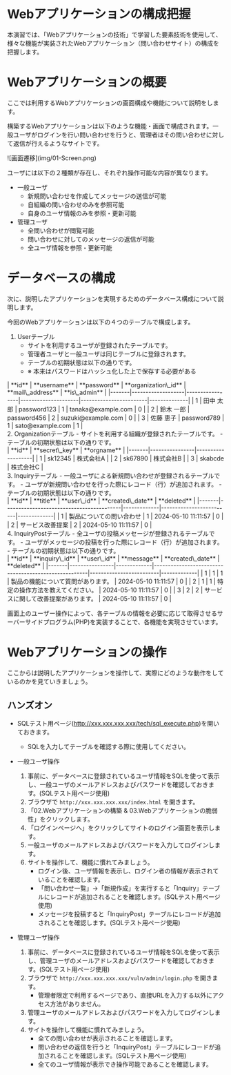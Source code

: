 <link rel="stylesheet" href="/public/css/markdown-common.css">

Webアプリケーションの構成把握
=======

本演習では、「Webアプリケーションの技術」で学習した要素技術を使用して、様々な機能が実装されたWebアプリケーション（問い合わせサイト）の構成を把握します。


# Webアプリケーションの概要

ここでは利用するWebアプリケーションの画面構成や機能について説明をします。

構築するWebアプリケーションは以下のような機能・画面で構成されます。一般ユーザがログインを行い問い合わせを行うと、管理者はその問い合わせに対して返信が行えるようなサイトです。

<div class="image">![画面遷移](img/01-Screen.png)</div>

ユーザには以下の２種類が存在し、それぞれ操作可能な内容が異なります。

- 一般ユーザ
    - 新規問い合わせを作成してメッセージの送信が可能
    - 自組織の問い合わせのみを参照可能
    - 自身のユーザ情報のみを参照・更新可能
- 管理ユーザ
    - 全問い合わせが閲覧可能
    - 問い合わせに対してのメッセージの返信が可能
    - 全ユーザ情報を参照・更新可能



# データベースの構成

次に、説明したアプリケーションを実現するためのデータベース構成について説明します。

今回のWebアプリケーションは以下の４つのテーブルで構成します。

1. Userテーブル
    - サイトを利用するユーザが登録されたテーブルです。
    - 管理者ユーザと一般ユーザは同じテーブルに登録されます。
    - テーブルの初期状態は以下の通りです。
        <!-- 表は図にした表がレイアウトが整いそう -->
    - ※ 本来はパスワードはハッシュ化した上で保存する必要がある
<div class="table">
| **id** | **username**     | **password**    | **organization\_id** | **mail\_address**       | **is\_admin** |
|-------|-------------------|-----------------|---------------------|------------------------|--------------|
|   1   | 田中 太郎         | password123     |               1     | tanaka@example.com    |        0     |
|   2   | 鈴木 一郎         | password456     |               2     | suzuki@example.com    |        0     |
|   3   | 佐藤 恵子         | password789     |               1     | sato@example.com      |        1     |
</div>
2. Organizationテーブル
    - サイトを利用する組織が登録されたテーブルです。
    - テーブルの初期状態は以下の通りです。
<div class="table">
| **id** | **secret\_key** | **orgname**     |
|-------|----------------|-------------------|
|   1   | sk12345        | 株式会社A         |
|   2   | sk67890        | 株式会社B         |
|   3   | skabcde        | 株式会社C         |
</div>
3.  Inquiryテーブル
    - 一般ユーザによる新規問い合わせが登録されるテーブルです。
    - ユーザが新規問い合わせを行った際にレコード（行）が追加されます。
    - テーブルの初期状態は以下の通りです。
<div class="table">
| **id** | **title**                                | **user\_id** | **created\_date**        | **deleted** |
|-------|------------------------------------------|-------------|-------------------------|-------------|
|   1   | 製品についての問い合わせ             |       1     | 2024-05-10 11:11:57     |       0     |
|   2   | サービス改善提案                     |       2     | 2024-05-10 11:11:57     |       0     |
</div>
4. InquiryPostテーブル
    - 全ユーザの投稿メッセージが登録されるテーブルです。
    - ユーザがメッセージの投稿を行った際にレコード（行）が追加されます。
    - テーブルの初期状態は以下の通りです。
<div class="table">
| **id** | **inquiry\_id** | **user\_id** | **message**                                          | **created\_date**        | **deleted** |
|-------|----------------|-------------|------------------------------------------------------|-------------------------|-------------|
|   1   |          1     |       1     | 製品の機能について質問があります。                     | 2024-05-10 11:11:57     |       0     |
|   2   |          1     |       1     | 特定の操作方法を教えてください。                       | 2024-05-10 11:11:57     |       0     |
|   3   |          2     |       2     | サービスに関して改善提案があります。                   | 2024-05-10 11:11:57     |       0     |
</div>

画面上のユーザー操作によって、各テーブルの情報を必要に応じて取得させるサーバーサイドプログラム(PHP)を実装することで、各機能を実現させています。

# Webアプリケーションの操作

ここからは説明したアプリケーションを操作して、実際にどのような動作をしているのかを見ていきましょう。

## ハンズオン

- SQLテスト用ページ(http://xxx.xxx.xxx.xxx/tech/sql_execute.php)を開いておきます。
    - SQLを入力してテーブルを確認する際に使用してください。

- 一般ユーザ操作
    1. 事前に、データベースに登録されているユーザ情報をSQLを使って表示し、一般ユーザのメールアドレスおよびパスワードを確認しておきます。(SQLテスト用ページ使用)
    1. ブラウザで `http://xxx.xxx.xxx.xxx/index.html` を開きます。
    1. 「02.Webアプリケーションの構築 & 03.Webアプリケーションの脆弱性」をクリックします。
    1. 「ログインページへ」をクリックしてサイトのログイン画面を表示します。
    1. 一般ユーザのメールアドレスおよびパスワードを入力してログインします。
    1. サイトを操作して、機能に慣れてみましょう。
        - ログイン後、ユーザ情報を表示し、ログイン者の情報が表示されていることを確認します。
        - 「問い合わせ一覧」→「新規作成」を実行すると「Inquiry」テーブルにレコードが追加されることを確認します。(SQLテスト用ページ使用)
        - メッセージを投稿すると「InquiryPost」テーブルにレコードが追加されることを確認します。(SQLテスト用ページ使用)

- 管理ユーザ操作
    1. 事前に、データベースに登録されているユーザ情報をSQLを使って表示し、管理ユーザのメールアドレスおよびパスワードを確認しておきます。(SQLテスト用ページ使用)
    1. ブラウザで `http://xxx.xxx.xxx.xxx/vuln/admin/login.php` を開きます。
        - 管理者限定で利用するページであり、直接URLを入力する以外にアクセス方法がありません。
    1. 管理ユーザのメールアドレスおよびパスワードを入力してログインします。
    1. サイトを操作して機能に慣れてみましょう。
        - 全ての問い合わせが表示されることを確認します。
        - 問い合わせの返信を行うと「InquiryPost」テーブルにレコードが追加されることを確認します。(SQLテスト用ページ使用)
        - 全てのユーザ情報が表示でき操作可能であることを確認します。
